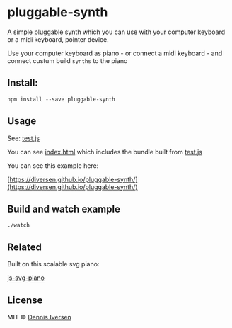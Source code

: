 # pluggable-synth

A simple pluggable synth which you can use with your computer keyboard or a midi keyboard,
pointer device. 

Use your computer keyboard as piano - or connect a midi keyboard - 
and connect custum build `synths` to the piano

## Install: 

    npm install --save pluggable-synth

## Usage

See: [test.js](test.js)

You can see [index.html](index.html) which includes the bundle built from [test.js](test.js)

You can see this example here: 

[https://diversen.github.io/pluggable-synth/](https://diversen.github.io/pluggable-synth/)

## Build and watch example

    ./watch

## Related

Built on this scalable svg piano:

[js-svg-piano](https://diversen.github.io/js-svg-piano/)

## License

MIT © [Dennis Iversen](https://github.com/diversen)
